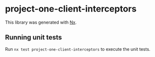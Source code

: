 # project-one-client-interceptors

This library was generated with [Nx](https://nx.dev).

## Running unit tests

Run `nx test project-one-client-interceptors` to execute the unit tests.
